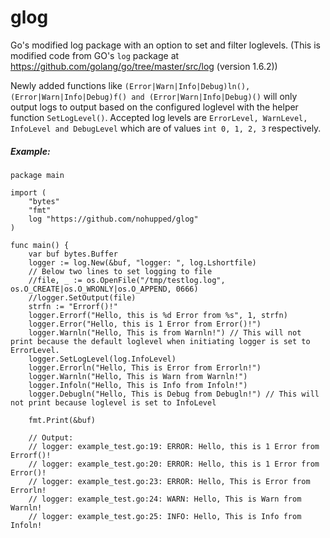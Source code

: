 # glog
Go's modified log package with an option to set and filter loglevels.
(This is modified code from GO's `log` package at https://github.com/golang/go/tree/master/src/log (version 1.6.2))

Newly added functions like `(Error|Warn|Info|Debug)ln(), (Error|Warn|Info|Debug)f() and (Error|Warn|Info|Debug)()` will only output logs to output based on the configured loglevel with the helper function `SetLogLevel()`. Accepted log levels are `ErrorLevel, WarnLevel, InfoLevel and DebugLevel` which are of values `int 0, 1, 2, 3` respectively.

##### Example:

```
package main

import (
	"bytes"
	"fmt"
	log "https://github.com/nohupped/glog"
)

func main() {
	var buf bytes.Buffer
	logger := log.New(&buf, "logger: ", log.Lshortfile)
	// Below two lines to set logging to file
	//file, _ := os.OpenFile("/tmp/testlog.log", os.O_CREATE|os.O_WRONLY|os.O_APPEND, 0666)
	//logger.SetOutput(file)
	strfn := "Errorf()!"
	logger.Errorf("Hello, this is %d Error from %s", 1, strfn)
	logger.Error("Hello, this is 1 Error from Error()!")
	logger.Warnln("Hello, This is from Warnln!") // This will not print because the default loglevel when initiating logger is set to ErrorLevel.
	logger.SetLogLevel(log.InfoLevel)
	logger.Errorln("Hello, This is Error from Errorln!")
	logger.Warnln("Hello, This is Warn from Warnln!")
	logger.Infoln("Hello, This is Info from Infoln!")
	logger.Debugln("Hello, This is Debug from Debugln!") // This will not print because loglevel is set to InfoLevel

	fmt.Print(&buf)

	// Output:
	// logger: example_test.go:19: ERROR: Hello, this is 1 Error from Errorf()!
	// logger: example_test.go:20: ERROR: Hello, this is 1 Error from Error()!
	// logger: example_test.go:23: ERROR: Hello, This is Error from Errorln!
	// logger: example_test.go:24: WARN: Hello, This is Warn from Warnln!
	// logger: example_test.go:25: INFO: Hello, This is Info from Infoln!

```
